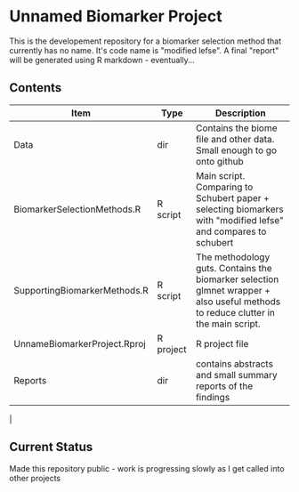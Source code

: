 # Unnamed Biomarker Project

This is the developement repository for a biomarker selection method that currently has no name. It's code name is "modified lefse". A final "report" will be generated using R markdown - eventually...

## Contents

| Item                         | Type      | Description                                                                                                                       |
|------------------------------|-----------|-----------------------------------------------------------------------------------------------------------------------------------|
| Data                         | dir       | Contains the biome file and other data. Small enough to go onto github                                                            |
| BiomarkerSelectionMethods.R  | R script  | Main script.  Comparing to Schubert paper + selecting biomarkers with "modified lefse" and compares to schubert                   |
| SupportingBiomarkerMethods.R | R script  | The methodology guts. Contains the biomarker selection glmnet wrapper + also useful methods to reduce clutter in the main script. |
| UnnameBiomarkerProject.Rproj | R project | R project file 
| Reports | dir | contains abstracts and small summary reports of the findings|
|


## Current Status

Made this repository public - work is progressing slowly as I get called into other projects
